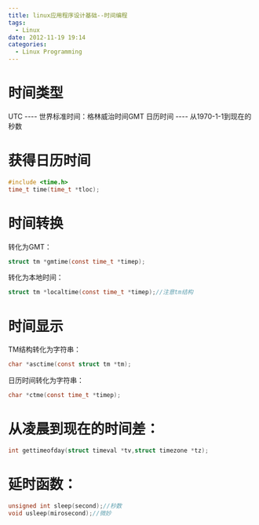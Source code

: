 ```yaml
---
title: linux应用程序设计基础--时间编程
tags:
  - Linux
date: 2012-11-19 19:14
categories:
  - Linux Programming
---
```


# 时间类型
UTC ---- 世界标准时间：格林威治时间GMT
日历时间 ---- 从1970-1-1到现在的秒数

# 获得日历时间
```c
#include <time.h>
time_t time(time_t *tloc);
```

<!-- more -->

# 时间转换
转化为GMT：
```c
struct tm *gmtime(const time_t *timep);
```
转化为本地时间：
```c
struct tm *localtime(const time_t *timep);//注意tm结构
```

# 时间显示
TM结构转化为字符串：
```c
char *asctime(const struct tm *tm);
```
日历时间转化为字符串：
```c
char *ctme(const time_t *timep);
```

# 从凌晨到现在的时间差：
```c
int gettimeofday(struct timeval *tv,struct timezone *tz);
```

# 延时函数：
```c
unsigned int sleep(second);//秒数
void usleep(mirosecond);//微妙
```
